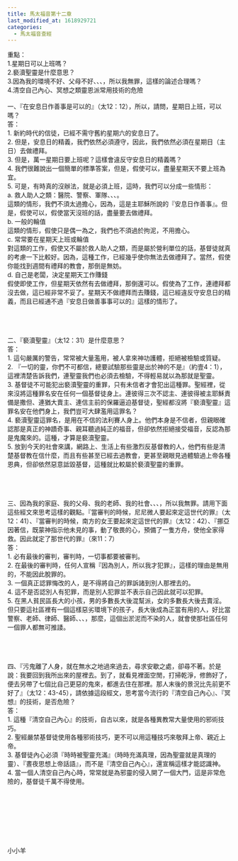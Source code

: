 ```yaml
---
title: 馬太福音第十二章
last_modified_at: 1618929721
categories:
  - 馬太福音查經
---
```


<p>重點：<br>
1.星期日可以上班嗎？<br>
2.褻瀆聖靈是什麼意思？<br>
3.因為我的環境不好、父母不好、、、，所以我無罪，這樣的論述合理嗎？<br>
4.清空自己內心、冥想之類靈恩派常用技術的危險<br>
<!--more--><br>
一、『在安息日作善事是可以的』（太12：12），所以，請問，星期日上班，可以嗎？<br>
答：<br>
1. 新約時代的信徒，已經不需守舊約星期六的安息日了。<br>
2. 但是，安息日的精義，我們依然必須遵守，因此，我們依然必須在星期日（主日）去做禮拜。<br>
3. 但是，萬一星期日要上班呢？這樣會違反守安息日的精義嗎？<br>
4. 我們很難說出一個簡單的標準答案，但是，假使可以，盡量星期天不要上班為宜。<br>
5. 可是，有時真的沒辦法，就是必須上班，這時，我們可以分成一些情形：<br>
a. 救人助人之類：醫院、警察、軍隊、、、。<br>
這類的情形，我們不須太過擔心，因為，這是主耶穌所說的『安息日作善事』。但是，假使可以，假使當天沒班的話，盡量要去做禮拜。<br>
b. 一般的輪值<br>
這類的情形，假使只是偶一為之，我們也不須過於拘泥，不用擔心。<br>
c. 常常要在星期天上班或輪值<br>
對這類的工作，假使又不屬於救人助人之類，而是屬於營利單位的話，基督徒就真的考慮一下比較好。因為，這種工作，已經幾乎使你無法去做禮拜了。當然，假使你能找到週間有禮拜的教會，那倒是無妨。<br>
d. 自己是老闆，決定星期天工作賺錢<br>
假使即使工作，但星期天依然有去做禮拜，那倒還可以。假使為了工作，連禮拜都沒去做，這已經非常不妥了。星期天不做禮拜而去賺錢，這已經違反守安息日的精義，而且已經通不過『安息日做善事事可以的』這樣的情形了。<br>
<br>
<br>
<br>
<br>
二、『褻瀆聖靈』（太12：31）是什麼意思？<br>
答：<br>
1. 這句嚴厲的警告，常常被大量濫用，被人拿來神功護體，拒絕被檢驗或質疑。<br>
2. 『一切的靈，你們不可都信，總要試驗那些靈是出於神的不是』（約壹4：1），這裡清楚告訴我們，連聖靈我們也必須去檢驗，不得輕易就以為那就是聖靈。<br>
3. 基督徒不可能犯出褻瀆聖靈的重罪，只有未信者才會犯出這種罪。聖經裡，從來沒將這種罪名安在任何一個基督徒身上。連彼得三次不認主、連彼得被主耶穌責備是撒但、連猶大賣主、連信主前的保羅逼迫基督徒，聖經都沒將『褻瀆聖靈』這罪名安在他們身上，我們豈可大肆濫用這罪名？<br>
4. 褻瀆聖靈這罪名，是用在不信的法利賽人身上。他們本身是不信者，但親眼確認那是真正的神蹟奇事、親耳聽過純正的福音，但卻依然拒絕接受福音，反認為那是鬼魔來的。這種，才算是褻瀆聖靈。<br>
5. 放到今天的社會來講，網路上、生活上有些激烈反基督教的人，他們有些是清楚基督教在信什麼，而且有些甚至已經去過教會，更甚至親眼見過體驗過上帝各種恩典，但卻依然惡意詆毀基督，這種就比較屬於褻瀆聖靈的重罪。<br>
<br>
<br>
<br>
<br>
三、因為我的家庭、我的父母、我的老師、我的社會、、、，所以我無罪。請用下面這些經文來思考這樣的觀點。『當審判的時候，尼尼微人要起來定這世代的罪』（太12：41）、『當審判的時候，南方的女王要起來定這世代的罪』（太12：42）、『挪亞因著信，既蒙神指示他未見的事，動了敬畏的心，預備了一隻方舟，使他全家得救。因此就定了那世代的罪』（來11：7）<br>
答：<br>
1. 必有最後的審判，審判時，一切事都要被審判。<br>
2. 在最後的審判時，任何人宣稱『因為別人，所以我才犯罪』，這樣的理由是無用的，不能因此脫罪的。<br>
3. 一個真正認罪悔改的人，是不得將自己的罪訴諸到別人那裡去的。<br>
4. 這不是否認別人有犯罪，而是別人犯罪並不表示自己因此就可以犯罪。<br>
5. 在黑人貧民區長大的小孩，男的多數長大後混幫派，女的多數長大後去賣淫。但只要這社區裡有一個這樣惡劣環境下的孩子，長大後成為正當有用的人，好比當警察、老師、律師、醫師、、、，那麼，這個出淤泥而不染的人，就會使那社區任何一個罪人都無可推諉。<br>
<br>
<br>
<br>
<br>
四、『污鬼離了人身，就在無水之地過來過去，尋求安歇之處，卻尋不著。於是說：我要回到我所出來的屋裡去。到了，就看見裡面空閒，打掃乾淨，修飾好了，便去另帶了七個比自己更惡的鬼來，都進去住在那裡。那人末後的景況比先前更不好了』（太12：43-45），請依據這段經文，思考當今流行的『清空自己內心』、『冥想』的技術，是否危險？<br>
答：<br>
1. 這種『清空自己內心』的技術，自古以來，就是各種異教常大量使用的邪術技巧。<br>
2. 聖經嚴禁基督徒使用各種邪術技巧，更不可以用這種技巧來敬拜上帝、親近上帝。<br>
3. 基督徒內心必須『時時被聖靈充滿』（時時充滿真理，因為聖靈就是真理的靈）、『晝夜思想上帝話語』，而不是『清空自己內心』，還宣稱這樣才能認識神。<br>
4. 當一個人清空自己內心時，常常就是為邪靈的侵入開了一個大門，這是非常危險的，基督徒千萬不得使用。<br>
<br>
<br>
<br>
<br>
<br>
<br>
<br>
<br>
小小羊</p>

